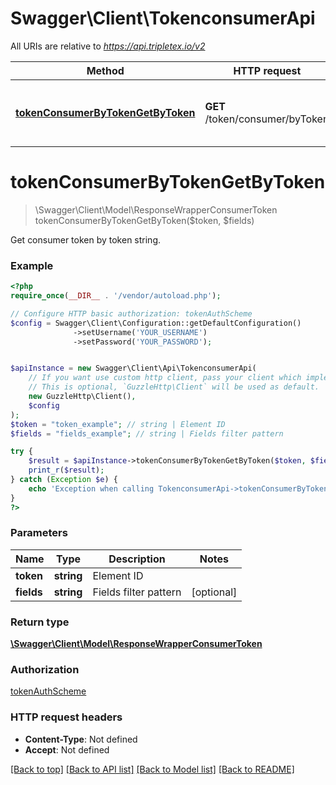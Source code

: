 # Swagger\Client\TokenconsumerApi

All URIs are relative to *https://api.tripletex.io/v2*

Method | HTTP request | Description
------------- | ------------- | -------------
[**tokenConsumerByTokenGetByToken**](TokenconsumerApi.md#tokenConsumerByTokenGetByToken) | **GET** /token/consumer/byToken | Get consumer token by token string.


# **tokenConsumerByTokenGetByToken**
> \Swagger\Client\Model\ResponseWrapperConsumerToken tokenConsumerByTokenGetByToken($token, $fields)

Get consumer token by token string.



### Example
```php
<?php
require_once(__DIR__ . '/vendor/autoload.php');

// Configure HTTP basic authorization: tokenAuthScheme
$config = Swagger\Client\Configuration::getDefaultConfiguration()
              ->setUsername('YOUR_USERNAME')
              ->setPassword('YOUR_PASSWORD');


$apiInstance = new Swagger\Client\Api\TokenconsumerApi(
    // If you want use custom http client, pass your client which implements `GuzzleHttp\ClientInterface`.
    // This is optional, `GuzzleHttp\Client` will be used as default.
    new GuzzleHttp\Client(),
    $config
);
$token = "token_example"; // string | Element ID
$fields = "fields_example"; // string | Fields filter pattern

try {
    $result = $apiInstance->tokenConsumerByTokenGetByToken($token, $fields);
    print_r($result);
} catch (Exception $e) {
    echo 'Exception when calling TokenconsumerApi->tokenConsumerByTokenGetByToken: ', $e->getMessage(), PHP_EOL;
}
?>
```

### Parameters

Name | Type | Description  | Notes
------------- | ------------- | ------------- | -------------
 **token** | **string**| Element ID |
 **fields** | **string**| Fields filter pattern | [optional]

### Return type

[**\Swagger\Client\Model\ResponseWrapperConsumerToken**](../Model/ResponseWrapperConsumerToken.md)

### Authorization

[tokenAuthScheme](../../README.md#tokenAuthScheme)

### HTTP request headers

 - **Content-Type**: Not defined
 - **Accept**: Not defined

[[Back to top]](#) [[Back to API list]](../../README.md#documentation-for-api-endpoints) [[Back to Model list]](../../README.md#documentation-for-models) [[Back to README]](../../README.md)

